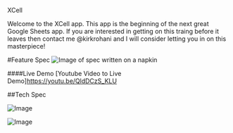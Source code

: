 XCell

Welcome to the XCell app. This app is the beginning of the next great Google Sheets app. If you are interested in getting on this traing before it leaves then contact me @kirkrohani and I will consider letting you in on this masterpiece!

#Feature Spec
![Image of spec written on a napkin](http://i.imgur.com/FK38VUZh.jpg)


####Live Demo
[Youtube Video to Live Demo]https://youtu.be/QldDCzS_KLU


##Tech Spec

![Image](http://i.imgur.com/bOiihOCl.jpg)


![Image](http://i.imgur.com/9DBgLu3l.jpg)

 